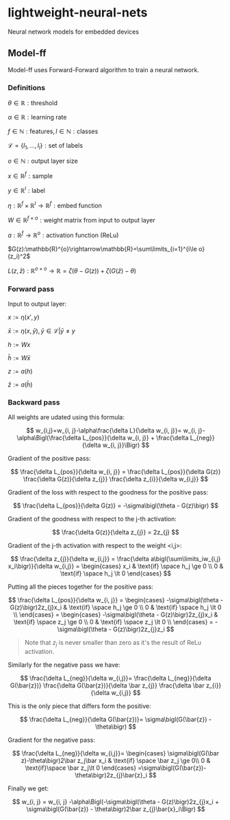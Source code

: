 # lightweight-neural-nets

Neural network models for embedded devices


## Model-ff

Model-ff uses Forward-Forward algorithm to train a neural network.

### Definitions

$\theta \in \mathbb{R}: \text{threshold}$

$\alpha \in \mathbb{R}: \text{learning rate}$

$f \in\mathbb{N}: \text{features}, l\in\mathbb{N}: \text{classes}$

$\mathcal{L} = \{l_1, ..., l_l\}: \text{set of labels}$

$o\in\mathbb{N}: \text{output layer size}$

$x\in\mathbb{R}^f: \text{sample}$

$y\in\mathbb{R}^l: \text{label}$

$\eta:\mathbb{R}^f\times\mathbb{R}^l\rightarrow\mathbb{R}^f: \text{embed function}$

$W\in\mathbb{R}^{f\times o}: \text{weight matrix from input to output layer}$

$a:\mathbb{R}^{f}\rightarrow\mathbb{R}^{o}: \text{activation function (ReLu)}$

$G(z):\mathbb{R}^{o}\rightarrow\mathbb{R}=\sum\limits_{i=1}^{i\le o}(z_i)^2$

$L(z, \bar{z}):\mathbb{R}^{o \times o}\rightarrow\mathbb{R}=\zeta\bigl(\theta - G(z)\bigr) + \zeta\bigl(G(\bar{z})-\theta)$

### Forward pass

Input to output layer:

$x :=\eta(x',y)$

$\bar x :=\eta(x,\bar{y}), \bar{y}\in\mathcal{L}|\bar{y}\neq y$

$h := Wx$

$\bar{h} := W\bar x$

$z := a(h)$

$\bar{z} := a(\bar{h})$

### Backward pass

All weights are udated using this formula:

$$
w_{i,j}=w_{i, j}-\alpha\frac{\delta L}{\delta w_{i, j}}=
w_{i, j}-\alpha\Bigl(\frac{\delta L_{pos}}{\delta w_{i, j}} +
\frac{\delta L_{neg}}{\delta w_{i, j}}\Bigr)
$$

Gradient of the positive pass:

$$
\frac{\delta L_{pos}}{\delta w_{i, j}} = 
\frac{\delta L_{pos}}{\delta G(z)}
\frac{\delta G(z)}{\delta z_{j}} 
\frac{\delta z_{i}}{\delta w_{i,j}}
$$

Gradient of the loss with respect to the goodness for the positive pass:

$$
\frac{\delta L_{pos}}{\delta G(z)} =
-\sigma\bigl(\theta - G(z)\bigr)
$$

Gradient of the goodness with respect to the j-th activation:

$$
\frac{\delta G(z)}{\delta z_{j}} = 2z_{j}
$$

Gradient of the j-th activation with respect to the weight <i,j>:

$$
\frac{\delta z_{j}}{\delta w_{i,j}} =
\frac{\delta a\bigl(\sum\limits_iw_{i,j} x_i\bigr)}{\delta w_{i,j}} =
\begin{cases}
    x_i & \text{if} \space h_j \ge 0 \\
    0 & \text{if} \space h_j \lt 0
\end{cases}
$$

Putting all the pieces together for the positive pass:

$$
\frac{\delta L_{pos}}{\delta w_{i, j}} =
\begin{cases}
    -\sigma\bigl(\theta - G(z)\bigr)2z_{j}x_i & \text{if} \space h_j \ge 0 \\
    0 & \text{if} \space h_j \lt 0  \\
\end{cases} =
\begin{cases}
    -\sigma\bigl(\theta - G(z)\bigr)2z_{j}x_i & \text{if} \space z_j \ge 0 \\
    0 & \text{if} \space z_j \lt 0  \\
\end{cases} =
-\sigma\bigl(\theta - G(z)\bigr)2z_{j}z_i
$$

> Note that $z_j$ is never smaller than zero as it's the result of ReLu activation.

Similarly for the negative pass we have:

$$
\frac{\delta L_{neg}}{\delta w_{i,j}}=
\frac{\delta L_{neg}}{\delta G(\bar{z})}
\frac{\delta G(\bar{z})}{\delta \bar z_{j}}
\frac{\delta \bar z_{i}}{\delta w_{i,j}}
$$

This is the only piece that differs form the positive:

$$
\frac{\delta L_{neg}}{\delta G(\bar{z})}=
\sigma\bigl(G(\bar{z}) - \theta\bigr)
$$

Gradient for the negative pass:

$$
\frac{\delta L_{neg}}{\delta w_{i,j}}=
\begin{cases}
    \sigma\bigl(G(\bar z)-\theta\bigr)2\bar z_j\bar x_i & \text{if} \space \bar z_j \ge 0\\
    0 & \text{if}\space \bar z_j\lt 0
\end{cases}
=\sigma\bigl(G(\bar{z})-\theta\bigr)2z_{j}\bar{z}_i
$$

Finally we get:

$$
w_{i, j} = w_{i, j} -\alpha\Bigl(-\sigma\bigl(\theta - G(z)\bigr)2z_{j}x_i + \sigma\bigl(G(\bar{z}) - \theta\bigr)2\bar z_{j}\bar{x}_i\Bigr)
$$
